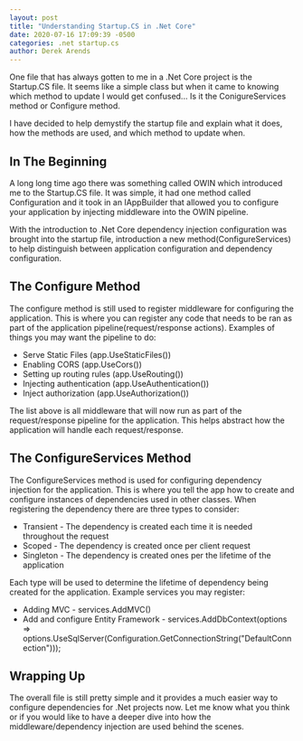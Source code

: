 ```yaml
---
layout: post
title: "Understanding Startup.CS in .Net Core"
date: 2020-07-16 17:09:39 -0500
categories: .net startup.cs
author: Derek Arends
---
```

One file that has always gotten to me in a .Net Core project is the Startup.CS file.  It seems like a simple class but when it came to knowing which method to update I would get confused...  Is it the ConigureServices method or Configure method.

I have decided to help demystify the startup file and explain what it does, how the methods are used, and which method to update when.

## In The Beginning

A long long time ago there was something called OWIN which introduced me to the Startup.CS file.  It was simple, it had one method called Configuration and it took in an IAppBuilder that allowed you to configure your application by injecting middleware into the OWIN pipeline.

With the introduction to .Net Core dependency injection configuration was brought into the startup file, introduction a new method(ConfigureServices) to help distinguish between application configuration and dependency configuration.

## The Configure Method

The configure method is still used to register middleware for configuring the application.  This is where you can register any code that needs to be ran as part of the application pipeline(request/response actions).  Examples of things you may want the pipeline to do:

* Serve Static Files (app.UseStaticFiles())
* Enabling CORS (app.UseCors())
* Setting up routing rules (app.UseRouting())
* Injecting authentication (app.UseAuthentication())
* Inject authorization (app.UseAuthorization())

The list above is all middleware that will now run as part of the request/response pipeline for the application.  This helps abstract how the application will handle each request/response.

## The ConfigureServices Method

The ConfigureServices method is used for configuring dependency injection for the application.  This is where you tell the app how to create and configure instances of dependencies used in other classes. When registering the dependency there are three types to consider:

* Transient - The dependency is created each time it is needed throughout the request
* Scoped - The dependency is created once per client request
* Singleton - The dependency is created ones per the lifetime of the application

Each type will be used to determine the lifetime of dependency being created for the application.  Example services you may register:

* Adding MVC - services.AddMVC()
* Add and configure Entity Framework - services.AddDbContext<ApplicationDbContext>(options =>  options.UseSqlServer(Configuration.GetConnectionString("DefaultConnection")));

## Wrapping Up

The overall file is still pretty simple and it provides a much easier way to configure dependencies for .Net projects now.  Let me know what you think or if you would like to have a deeper dive into how the middleware/dependency injection are used behind the scenes.
